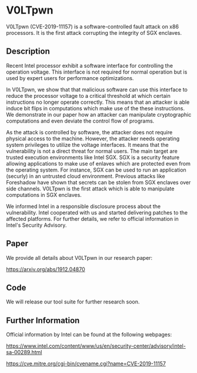 # V0LTpwn
V0LTpwn (CVE-2019-11157) is a software-controlled fault attack on x86 processors. It is the first attack corrupting the integrity
of SGX enclaves.

## Description

Recent Intel processor exhibit a software interface for controlling the operation voltage.
This interface is not required for normal operation but is used by expert users for performance optimizations. 

In V0LTpwn, we show that that malicious software can use this interface to reduce the processor voltage to a critical threshold
at which certain instructions no longer operate correctly. This means that an attacker is able induce bit flips 
in computations which make use of the these instructions. We demonstrate in our paper how an attacker can manipulate cryptographic computations and even deviate the control flow of programs.

As the attack is controlled by software, the attacker does not require physical access to the machine. However, the attacker needs operating system privileges to utilize the voltage interfaces. It means that the vulnerability is not a direct threat for normal users. The main target are trusted execution environments like Intel SGX. SGX is a security feature allowing applications to make use of enlaves which are protected even from the operating system. For instance, SGX can be used to run an application (securly) in an untrusted cloud environment. Previous attacks like Foreshadow have shown that secrets can be stolen from SGX enclaves over side channels. V0LTpwn is the first attack which is able to manipulate computations in SGX enclaves.    

We informed Intel in a responsible disclosure process about the vulnerability. Intel cooperated with us and started delivering patches to the affected platforms. For further details, we refer to official information in Intel's Security Advisory.  

## Paper
We provide all details about V0LTpwn in our research paper:

https://arxiv.org/abs/1912.04870

## Code

We will release our tool suite for further research soon.

## Further Information
Official information by Intel can be found at the following webpages: 

https://www.intel.com/content/www/us/en/security-center/advisory/intel-sa-00289.html

https://cve.mitre.org/cgi-bin/cvename.cgi?name=CVE-2019-11157

